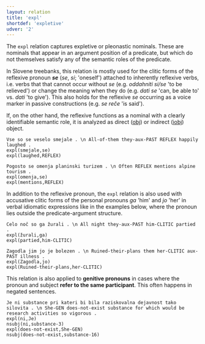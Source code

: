 ```yaml
---
layout: relation
title: 'expl'
shortdef: 'expletive'
udver: '2'
---
```


The `expl` relation captures expletive or pleonastic nominals. These are nominals that appear in an argument position of a predicate, but which do not themselves satisfy any of the semantic roles of the predicate.

In Slovene treebanks, this relation is mostly used for the clitic forms of the reflexive pronoun _**se**_ (_se_, _si_; 'oneself') attached to inherently reflexive verbs, i.e. verbs that that cannot occur without _se_ (e.g. _oddahniti si/se_ 'to be relieved') or change the meaning when they do (e.g. _dati se_ 'can, be able to' vs. _dati_ 'to give'). This also holds for the reflexive _se_ occurring as a voice marker in passive constructions (e.g. _se reče_ 'is said'). 

If, on the other hand, the reflexive functions as a nominal with a clearly identifiable semantic role, it is analyzed as direct ([obj]()) or indirect ([iobj]()) object.

~~~ sdparse
Vse so se veselo smejale . \n All-of-them they-aux-PAST REFLEX happily laughed .
expl(smejale,se)
expl(laughed,REFLEX)
~~~
~~~ sdparse
Pogosto se omenja planinski turizem . \n Often REFLEX mentions alpine tourism .
expl(omenja,se)
expl(mentions,REFLEX)
~~~

In addition to the reflexive pronoun, the `expl` relation is also used with accusative clitic forms of the personal pronouns _ga_ 'him' and _jo_ 'her' in verbal idiomatic expressions like in the examples below, where the pronoun lies outside the predicate-argument structure.


~~~ sdparse
Celo noč so ga žurali . \n All night they-aux-PAST him-CLITIC partied .
expl(žurali,ga)
expl(partied,him-CLITIC)
~~~
~~~ sdparse
Zagodla jim jo je bolezen . \n Ruined-their-plans them her-CLITIC aux-PAST illness .
expl(Zagodla,jo)
expl(Ruined-their-plans,her-CLITIC)
~~~

This relation is also applied to **genitive pronouns** in cases where the pronoun and subject **refer to the same participant**. This often happens in negated sentences. 
~~~ sdparse
Je ni substance pri kateri bi bila raziskovalna dejavnost tako silovita . \n She-GEN does-not-exist substance for which would be research activities so vigorous .
expl(ni,Je)
nsubj(ni,substance-3)
expl(does-not-exist,She-GEN)
nsubj(does-not-exist,substance-16)
~~~
<!-- Interlanguage links updated Ne 5. května 2024, 18:21:11 CEST -->

